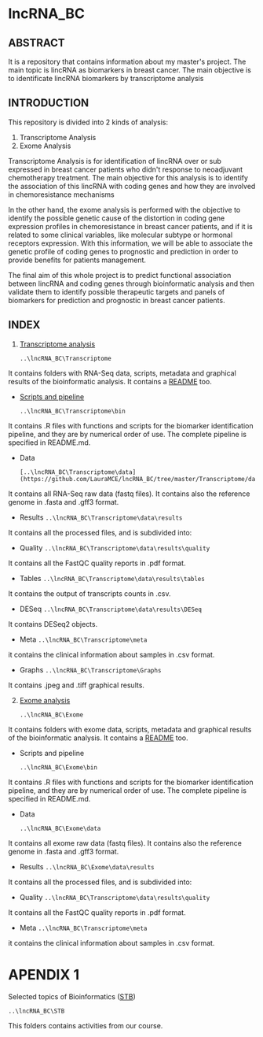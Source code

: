 # lncRNA_BC

## ABSTRACT
It is a repository that contains information about my master's project. The main topic is lincRNA as biomarkers in breast cancer. The main objective is to identificate lincRNA biomarkers by transcriptome analysis

## INTRODUCTION

This repository is divided into 2 kinds of analysis:

1. Transcriptome Analysis
2. Exome Analysis


Transcriptome Analysis is for identification of lincRNA over or sub expressed in breast cancer patients who didn't response to neoadjuvant chemotherapy treatment. The main objective for this analysis is to identify the association of this lincRNA with coding genes and how they are involved in chemoresistance mechanisms

In the other hand, the exome analysis is performed with the objective to identify the possible genetic cause of the distortion in coding gene expression profiles in chemoresistance in breast cancer patients, and if it is related to some clinical variables, like molecular subtype or hormonal receptors expression. With this information, we will be able to associate the genetic profile of coding genes to prognostic and prediction in order to provide benefits for patients management.

The final aim of this whole project is to predict functional association between lincRNA and coding genes through bioinformatic analysis and then validate them to identify possible therapeutic targets and panels of biomarkers for prediction and prognostic in breast cancer patients.

## INDEX

1. [Transcriptome analysis](https://github.com/LauraMCE/lncRNA_BC/tree/master/Transcriptome)
	````
	..\lncRNA_BC\Transcriptome
	````

It contains folders with RNA-Seq data, scripts, metadata and graphical results of the bioinformatic analysis. It contains a [README](https://github.com/LauraMCE/lncRNA_BC/blob/master/Transcriptome/README.md) too.

- [Scripts and pipeline](https://github.com/LauraMCE/lncRNA_BC/tree/master/Transcriptome/bin)


	````
	..\lncRNA_BC\Transcriptome\bin
	````


It contains .R files with functions and scripts for the biomarker identification pipeline, and they are by numerical order of use. The complete pipeline is specified in README.md.

- Data


	````
	[..\lncRNA_BC\Transcriptome\data](https://github.com/LauraMCE/lncRNA_BC/tree/master/Transcriptome/data)
	````

It contains all RNA-Seq raw data (fastq files). It contains also the reference genome in .fasta and .gff3 format.
		
  - Results
		````
		..\lncRNA_BC\Transcriptome\data\results
		````

It contains all the processed files, and is subdivided into:
			
  - Quality
			````
			..\lncRNA_BC\Transcriptome\data\results\quality
			````
			
It contains all the FastQC quality reports in .pdf format.

  - Tables
			````
			..\lncRNA_BC\Transcriptome\data\results\tables
			````

It contains the output of transcripts counts in .csv.

   - DESeq
			````
			..\lncRNA_BC\Transcriptome\data\results\DESeq
			````

It contains DESeq2 objects.

- Meta
		````
		..\lncRNA_BC\Transcriptome\meta
		````
		
it contains the clinical information about samples in .csv format.

- Graphs
		````
		..\lncRNA_BC\Transcriptome\Graphs
		````

It contains .jpeg and .tiff graphical results.



2. [Exome analysis](https://github.com/LauraMCE/lncRNA_BC/tree/master/Exome)


	````
	..\lncRNA_BC\Exome
	````

It contains folders with exome data, scripts, metadata and graphical results of the bioinformatic analysis. It contains a [README](https://github.com/LauraMCE/lncRNA_BC/blob/master/Exome/README.md) too.

- Scripts and pipeline

	````
	..\lncRNA_BC\Exome\bin
	````

It contains .R files with functions and scripts for the biomarker identification pipeline, and they are by numerical order of use. The complete pipeline is specified in README.md.

- Data

	````
	..\lncRNA_BC\Exome\data
	````

It contains all exome raw data (fastq files). It contains also the reference genome in .fasta and .gff3 format.
		
  - Results
		````
		..\lncRNA_BC\Exome\data\results
		````

It contains all the processed files, and is subdivided into:
			
  - Quality
			````
			..\lncRNA_BC\Transcriptome\data\results\quality
			````
			
It contains all the FastQC quality reports in .pdf format.

- Meta
		````
		..\lncRNA_BC\Transcriptome\meta
		````
		
it contains the clinical information about samples in .csv format.


# APENDIX 1

Selected topics of Bioinformatics ([STB](https://github.com/LauraMCE/lncRNA_BC/tree/master/STB))

	..\lncRNA_BC\STB

This folders contains activities from our course.

